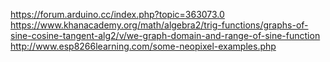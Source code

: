 https://forum.arduino.cc/index.php?topic=363073.0
https://www.khanacademy.org/math/algebra2/trig-functions/graphs-of-sine-cosine-tangent-alg2/v/we-graph-domain-and-range-of-sine-function
http://www.esp8266learning.com/some-neopixel-examples.php